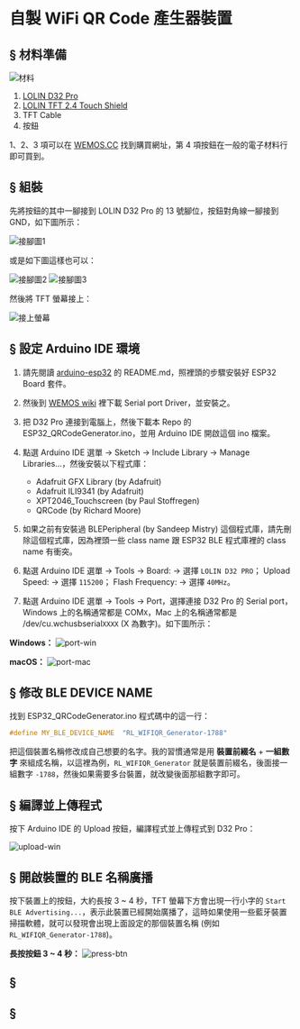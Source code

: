 # 自製 WiFi QR Code 產生器裝置

## § 材料準備

![材料](imgs/IMG3.jpg)

1. [LOLIN D32 Pro](https://wiki.wemos.cc/products:d32:d32_pro)
2. [LOLIN TFT 2.4 Touch Shield](https://wiki.wemos.cc/products:d1_mini_shields:tft_2.4_shield)
3. TFT Cable
4. 按鈕

1、2、3 項可以在 [WEMOS.CC](https://www.wemos.cc/) 找到購買網址，第 4 項按鈕在一般的電子材料行即可買到。


## § 組裝

先將按鈕的其中一腳接到 LOLIN D32 Pro 的 13 號腳位，按鈕對角線一腳接到 GND，如下圖所示：

![接腳圖1](imgs/IMG2.jpg)

或是如下圖這樣也可以：

![接腳圖2](imgs/img4.jpg)
![接腳圖3](imgs/img5.jpg)

然後將 TFT 螢幕接上：

![接上螢幕](imgs/IMG.jpg)


## § 設定 Arduino IDE 環境

1. 請先閱讀 [arduino-esp32](https://github.com/espressif/arduino-esp32) 的 README.md，照裡頭的步驟安裝好 ESP32 Board 套件。
2. 然後到 [WEMOS wiki](https://wiki.wemos.cc/downloads) 裡下載 Serial port Driver，並安裝之。
3. 把 D32 Pro 連接到電腦上，然後下載本 Repo 的 ESP32_QRCodeGenerator.ino，並用 Arduino IDE 開啟這個 ino 檔案。
4. 點選 Arduino IDE 選單 -> Sketch -> Include Library -> Manage Libraries...，然後安裝以下程式庫：

    - Adafruit GFX Library (by Adafruit)
    - Adafruit ILI9341 (by Adafruit)
    - XPT2046_Touchscreen (by Paul Stoffregen)
    - QRCode (by Richard Moore)

5. 如果之前有安裝過 BLEPeripheral (by Sandeep Mistry) 這個程式庫，請先刪除這個程式庫，因為裡頭一些 class name 跟 ESP32 BLE 程式庫裡的 class name 有衝突。
6. 點選 Arduino IDE 選單 -> Tools -> Board: -> 選擇 `LOLIN D32 PRO`； Upload Speed: -> 選擇 `115200`； Flash Frequency: -> 選擇 `40MHz`。
7. 點選 Arduino IDE 選單 -> Tools -> Port，選擇連接 D32 Pro 的 Serial port，Windows 上的名稱通常都是 COM`X`，Mac 上的名稱通常都是 /dev/cu.wchusbserial`XXXX` (X 為數字)。如下圖所示：

**Windows：**
![port-win](imgs/port_win.jpg)

**macOS：**
![port-mac](imgs/port_mac.png)


## § 修改 BLE DEVICE NAME

找到 ESP32_QRCodeGenerator.ino 程式碼中的這一行：

```cpp
#define MY_BLE_DEVICE_NAME  "RL_WIFIQR_Generator-1788"
```

把這個裝置名稱修改成自己想要的名字。我的習慣通常是用 **裝置前綴名** + **一組數字** 來組成名稱，以這裡為例，`RL_WIFIQR_Generator` 就是裝置前綴名，後面接一組數字 `-1788`，然後如果需要多台裝置，就改變後面那組數字即可。


## § 編譯並上傳程式

按下 Arduino IDE 的 Upload 按鈕，編譯程式並上傳程式到 D32 Pro：

![upload-win](imgs/upload_win.png)


## § 開啟裝置的 BLE 名稱廣播

按下裝置上的按鈕，大約長按 3 ~ 4 秒，TFT 螢幕下方會出現一行小字的 `Start BLE Advertising...`，表示此裝置已經開始廣播了，這時如果使用一些藍牙裝置掃描軟體，就可以發現會出現上面設定的那個裝置名稱 (例如 `RL_WIFIQR_Generator-1788`)。

**長按按鈕 3 ~ 4 秒：**
![press-btn](imgs/press_btn.jpg)




## §

## §


